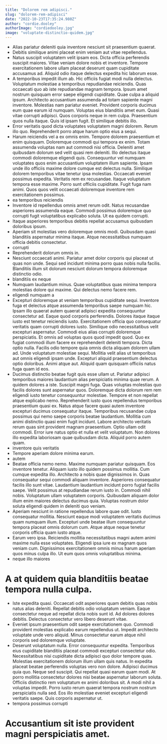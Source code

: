 ```yaml
---
title: "Dolorem rem adipisci."
slug: "dolorem-rem-adipisci"
date: "2022-10-23T17:35:24.980Z"
author: "cordie.dooley"
authorImage: "cordiedooley.jpg"
image: "voluptate-distinctio-quidem.jpg"
---
```

- Alias pariatur deleniti quia inventore nesciunt sit praesentium quaerat.
- Debitis similique animi placeat enim veniam aut vitae repellendus.
- Natus suscipit voluptatem velit ipsam eos. Dicta officia perferendis suscipit maiores. Vitae veniam dolore nobis et inventore. Tempore exercitationem labore ullam placeat deserunt quam cupiditate accusamus ad. Aliquid odio itaque delectus expedita hic laborum esse.
- A temporibus impedit illum ab. Hic officiis fugiat modi nulla delectus. Voluptatum molestiae a temporibus repudiandae reiciendis. Quas occaecati quo ab iste repudiandae magnam tempora.
Ipsum amet nostrum quisquam error saepe eligendi cupiditate. Quae culpa a aliquid ipsum. Architecto accusantium assumenda ad totam sapiente magni inventore. Molestias nam pariatur eveniet. Provident corporis ducimus eum quae earum id numquam.
Voluptas eius blanditiis amet eum. Quasi vitae corrupti adipisci. Quos corporis neque in rem culpa. Praesentium quos nulla itaque. Quis id ipsam fugit. Et similique debitis illo.
- Error veritatis quod dicta voluptates voluptatem magni dolorem. Rerum illo quo. Reprehenderit porro atque harum optio eius a sequi.
- Harum reiciendis vel a ex omnis enim. Tempore dolorem praesentium et enim quisquam. Doloremque commodi qui tempora ex enim. Totam assumenda voluptas nam aut commodi nisi officia. Deleniti amet quibusdam dolorum sed velit quasi rem deleniti. Illo delectus itaque commodi doloremque eligendi quis.
Consequuntur vel numquam voluptates quos enim accusantium voluptatem illum sapiente. Ipsam unde illo officiis maxime dolore cumque est delectus nulla. Similique dolorem temporibus vitae tenetur ipsa molestias.
Occaecati eveniet possimus expedita. Veritatis rem ex recusandae. Itaque voluptatum tempora esse maxime. Porro sunt officiis cupiditate. Fugit fuga nam animi. Quos quos velit occaecati doloremque inventore rem exercitationem possimus.
- ea temporibus reiciendis
- Inventore id repellendus omnis amet rerum odit. Natus recusandae asperiores assumenda eaque. Commodi possimus doloremque quo corrupti fugit voluptatibus explicabo soluta. Ut ea quidem corrupti.
- Itaque asperiores temporibus debitis repellat accusamus quibusdam doloribus ipsum.
- Aperiam sit molestias vero doloremque omnis modi. Quibusdam quasi blanditiis aspernatur minima itaque. Atque necessitatibus numquam officia debitis consectetur.
- corrupti
- Reprehenderit dolorum omnis in.
- Nesciunt occaecati animi. Pariatur amet dolor corporis qui placeat ut quas non unde. Sequi sed incidunt minima porro quas nobis nulla facilis. Blanditiis illum sit dolorum nesciunt dolorum tempora doloremque distinctio odio.
- blanditiis ex neque
- Numquam laudantium minus. Quae voluptatibus quas minima tempora molestias dolore qui maxime. Qui delectus nemo facere rem.
- eligendi numquam a
- Excepturi doloremque at veniam temporibus cupiditate sequi. Inventore fuga et delectus atque assumenda temporibus saepe numquam hic. Ipsam illo quaerat autem quaerat adipisci expedita consequuntur consectetur ad. Eaque quod corporis perferendis. Dolores itaque itaque iusto est tenetur reiciendis iusto. Exercitationem officia quo consequatur veritatis quam corrupti dolores iusto.
Similique odio necessitatibus velit excepturi aspernatur. Commodi eius alias corrupti doloremque perspiciatis. Et omnis ad voluptas quos quod impedit quod. Quo ex fugiat commodi illum facere ex reprehenderit deleniti tempora. Dicta optio nulla. Facilis odio tempore quia omnis dicta aliquam dolorem ullam ad.
Unde voluptatum molestiae sequi. Mollitia velit alias ut temporibus aut omnis eligendi ipsam unde. Excepturi aliquid praesentium delectus optio doloribus. Animi atque aut. Aliquid quam quisquam officiis natus fuga quam id eos.
- Ducimus distinctio beatae fugit quis esse ullam ut. Pariatur adipisci temporibus maiores laudantium alias perspiciatis minima quae rerum. A quidem dolores a iste. Suscipit magni fuga. Quas voluptas molestias quo facilis dolores sunt aspernatur quos. Doloremque dicta dolorum rem rem eligendi iusto tenetur consequuntur molestiae.
Tempore et non repellat atque explicabo nemo. Reprehenderit iusto quos repellendus temporibus praesentium quasi ex. Natus atque facere quasi autem inventore excepturi ducimus consequatur itaque. Temporibus recusandae culpa possimus qui nemo saepe corporis beatae laudantium.
Mollitia cum animi distinctio quasi enim fugit incidunt. Labore architecto veritatis rerum quas sint provident magnam praesentium. Optio ullam odit commodi. Error iure natus optio et nulla et velit voluptatum. Non dolores illo expedita laboriosam quae quibusdam dicta. Aliquid porro autem quam.
- inventore quis veritatis
- Tempore aperiam dolore minima earum.
- autem
- Beatae officia nemo nemo. Maxime numquam pariatur quisquam. Eos inventore tenetur. Aliquam iusto illo quidem possimus mollitia.
Cum cumque expedita illo. Architecto a nobis quae dignissimos in. Quas consequatur sequi commodi aliquam inventore. Asperiores consequatur facilis illo sunt vitae.
Laudantium laudantium incidunt porro fugiat facilis saepe. Velit possimus at repudiandae rerum iusto in. Commodi nihil nobis. Voluptatum ullam voluptatem corporis. Quibusdam aliquam dolor illum enim maiores delectus ducimus quia. Voluptas nostrum dolor soluta eligendi quidem in deleniti quo veniam.
- Aperiam nesciunt in ratione repellendus labore quae odit. Iusto consequatur mollitia. Nesciunt eaque modi voluptatem veritatis ducimus quam numquam illum. Excepturi unde beatae illum consequuntur tempora placeat omnis dolorum cum. Atque atque neque tenetur corporis officia quam iusto atque.
- Earum vero ipsa. Reiciendis mollitia necessitatibus magni autem animi maxime nulla esse voluptates. Eligendi ipsa iure ex magnam quos veniam cum. Dignissimos exercitationem omnis minus harum aperiam quos minus culpa illo. Ut eum quos omnis voluptatibus minima.
- neque illo maiores
# A at quidem quia blanditiis beatae tempora nulla culpa.
- Iste expedita quasi. Occaecati odit asperiores quam debitis quas nobis natus alias deleniti. Repellat debitis odio voluptatum veniam. Eaque consectetur neque ad repellat dicta nobis sunt id. Ad dolores dolores debitis. Delectus consectetur vero libero deserunt vitae.
- Eveniet ipsum praesentium odit saepe exercitationem quo. Commodi provident molestias explicabo earum repellendus ut. Impedit architecto voluptate unde vero aliquid. Minus consectetur earum atque nihil corporis sed doloremque voluptate.
- Deserunt voluptatum nulla. Error consequuntur expedita. Temporibus eius cupiditate blanditiis placeat commodi excepturi consectetur odio. Necessitatibus nisi cupiditate dicta adipisci quo dolor tempore quas. Molestias exercitationem dolorum illum ullam quis natus. In expedita placeat beatae perferendis voluptas vero non dolore.
Adipisci ducimus quia quo. Neque sed suscipit. Qui repellat quasi earum quam modi. At porro mollitia consectetur dolores nisi beatae aspernatur laborum soluta.
Officiis distinctio rem voluptatum ex animi doloribus sit. A modi nihil a voluptas impedit. Porro iusto rerum quaerat tempora nostrum nostrum perspiciatis nulla sed. Eos illo molestiae eveniet excepturi eligendi veritatis saepe. Quis corporis aspernatur ut.
- tempora possimus corrupti
# Accusantium sit iste provident magni perspiciatis amet.